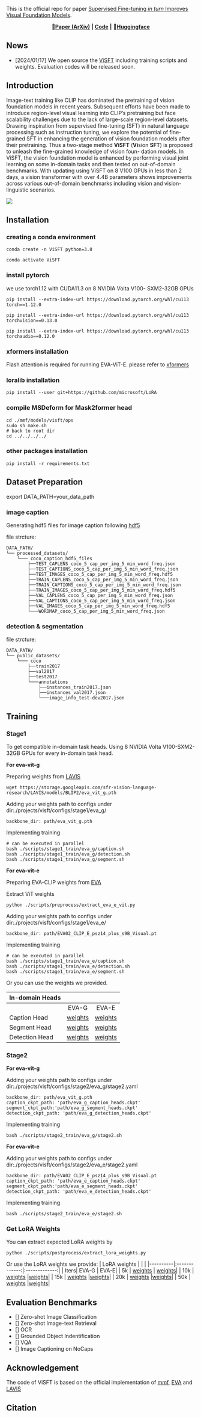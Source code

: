 This is the official repo for paper [Supervised Fine-tuning *in turn* Improves Visual Foundation Models](https://arxiv.org/abs/2401.10222).

<div align="center">

📃[**Paper (ArXiv)**](https://arxiv.org/abs/2401.10222) **|** [**Code**](https://github.com/TencentARC/ViSFT) **|** 🤗[**Huggingface**](https://huggingface.co/TencentARC/ViSFT)



</div>

## News
* [2024/01/17] We open source the [ViSFT]() including training scripts and weights. Evaluation codes will be released soon.

## Introduction
Image-text training like CLIP has dominated the pretraining of vision foundation models in recent years. Subsequent efforts have been made to introduce region-level visual learning into CLIP’s pretraining but face scalability challenges due to the lack of large-scale region-level datasets. Drawing inspiration from supervised fine-tuning (SFT) in natural language processing such as instruction tuning, we explore the potential of fine-grained SFT in enhancing the generation of vision foundation models after their pretraining. Thus a two-stage method **ViSFT** (**Vi**sion **SFT**) is proposed to unleash the fine-grained knowledge of vision foun- dation models. In ViSFT, the vision foundation model is enhanced by performing visual joint learning on some in-domain tasks and then tested on out-of-domain benchmarks. With updating using ViSFT on 8 V100 GPUs in less than 2 days, a vision transformer with over 4.4B parameters shows improvements across various out-of-domain benchmarks including vision and vision-linguistic scenarios.

<img src="./assets/overview.png" align=center />

## Installation

### creating a conda environment
```
conda create -n ViSFT python=3.8

conda activate ViSFT
```
### install pytorch
we use torch1.12 with CUDA11.3 on 8 NVIDIA Volta V100- SXM2-32GB GPUs
```
pip install --extra-index-url https://download.pytorch.org/whl/cu113 torch==1.12.0

pip install --extra-index-url https://download.pytorch.org/whl/cu113 torchvision==0.13.0

pip install --extra-index-url https://download.pytorch.org/whl/cu113 torchaudio==0.12.0 
```


### xformers installation

Flash attention is required for running EVA-ViT-E.
please refer to [xformers](https://github.com/facebookresearch/xformers)

### loralib installation

```
pip install --user git+https://github.com/microsoft/LoRA
```

### compile MSDeform for Mask2former head
```
cd ./mmf/models/visft/ops
sudo sh make.sh
# back to root dir
cd ../../../../
```

### other packages installation
```
pip install -r requirements.txt
```

## Dataset Preparation

export DATA_PATH=your_data_path

### image caption
Generating hdf5 files for image caption following [hdf5](https://github.com/sgrvinod/a-PyTorch-Tutorial-to-Image-Captioning/blob/master/create_input_files.py)

file strcture:

```
DATA_PATH/
└── processed_datasets/
    └─── coco_caption_hdf5_files
        ├──TEST_CAPLENS_coco_5_cap_per_img_5_min_word_freq.json
        ├──TEST_CAPTIONS_coco_5_cap_per_img_5_min_word_freq.json
        ├──TEST_IMAGES_coco_5_cap_per_img_5_min_word_freq.hdf5
        ├──TRAIN_CAPLENS_coco_5_cap_per_img_5_min_word_freq.json
        ├──TRAIN_CAPTIONS_coco_5_cap_per_img_5_min_word_freq.json
        ├──TRAIN_IMAGES_coco_5_cap_per_img_5_min_word_freq.hdf5
        ├──VAL_CAPLENS_coco_5_cap_per_img_5_min_word_freq.json
        ├──VAL_CAPTIONS_coco_5_cap_per_img_5_min_word_freq.json
        ├──VAL_IMAGES_coco_5_cap_per_img_5_min_word_freq.hdf5
        └───WORDMAP_coco_5_cap_per_img_5_min_word_freq.json
```
### detection & segmentation

file strcture:

```
DATA_PATH/
└── public_datasets/
    └─── coco
        ├──train2017
        ├──val2017
        ├──test2017
        └───annotations
            ├──instances_train2017.json
            ├──instances_val2017.json
            └───image_info_test-dev2017.json
```

## Training
### Stage1
To get compatible in-domain task heads. Using 8 NVIDIA Volta V100-SXM2-32GB GPUs for every in-domain task head.

**For eva-vit-g**

Preparing weights from [LAVIS](https://github.com/salesforce/LAVIS)
```
wget https://storage.googleapis.com/sfr-vision-language-research/LAVIS/models/BLIP2/eva_vit_g.pth
```
Adding your weights path to configs under dir:./projects/visft/configs/stage1/eva_g/
```
backbone_dir: path/eva_vit_g.pth
```
Implementing training
```
# can be executed in parallel
bash ./scripts/stage1_train/eva_g/caption.sh
bash ./scripts/stage1_train/eva_g/detection.sh
bash ./scripts/stage1_train/eva_g/segment.sh
```

**For eva-vit-e**

Preparing EVA-CLIP weights from [EVA](https://huggingface.co/QuanSun/EVA-CLIP/blob/main/EVA02_CLIP_E_psz14_plus_s9B.pt)

Extract ViT weights
```
python ./scripts/preprocess/extract_eva_e_vit.py
```
Adding your weights path to configs under dir:./projects/visft/configs/stage1/eva_e/
```
backbone_dir: path/EVA02_CLIP_E_psz14_plus_s9B_Visual.pt
```
Implementing training
```
# can be executed in parallel
bash ./scripts/stage1_train/eva_e/caption.sh
bash ./scripts/stage1_train/eva_e/detection.sh
bash ./scripts/stage1_train/eva_e/segment.sh
```

Or you can use the weights we provided.

| In-domain Heads  |           | | 
|----------|:-------------:|:-------------:|
| |       EVA-G     |  EVA-E|
| Caption Head |  [weights](https://huggingface.co/TencentARC/ViSFT/blob/main/eva_g_caption_heads.ckpt) | [weights](https://huggingface.co/TencentARC/ViSFT/blob/main/eva_e_caption_heads.ckpt)|
| Segment Head |    [weights](https://huggingface.co/TencentARC/ViSFT/blob/main/eva_g_segment_heads.ckpt)   |[weights](https://huggingface.co/TencentARC/ViSFT/blob/main/eva_e_segment_heads.ckpt)|
| Detection Head | [weights](https://huggingface.co/TencentARC/ViSFT/blob/main/eva_g_detection_heads.ckpt) |[weights](https://huggingface.co/TencentARC/ViSFT/blob/main/eva_e_detection_heads.ckpt)|


### Stage2

**For eva-vit-g**

Adding your weights path to configs under dir:./projects/visft/configs/stage2/eva_g/stage2.yaml
```
backbone_dir: path/eva_vit_g.pth
caption_ckpt_path: 'path/eva_g_caption_heads.ckpt'
segment_ckpt_path:'path/eva_g_segment_heads.ckpt'
detection_ckpt_path: 'path/eva_g_detection_heads.ckpt'
```
Implementing training
```
bash ./scripts/stage2_train/eva_g/stage2.sh
```

**For eva-vit-e**

Adding your weights path to configs under dir:./projects/visft/configs/stage2/eva_e/stage2.yaml
```
backbone_dir: path/EVA02_CLIP_E_psz14_plus_s9B_Visual.pt
caption_ckpt_path: 'path/eva_e_caption_heads.ckpt'
segment_ckpt_path:'path/eva_e_segment_heads.ckpt'
detection_ckpt_path: 'path/eva_e_detection_heads.ckpt'
```
Implementing training
```
bash ./scripts/stage2_train/eva_e/stage2.sh
```
### Get LoRA Weights
You can extract expected LoRA weights by

```
python ./scripts/postprocess/extract_lora_weights.py
```

Or use the LoRA weights we provide:
| LoRA weights |           | | 
|----------|:-------------:|:-------------:|
|  Iters|     EVA-G     |  EVA-E|
| 5k |  [weights](https://huggingface.co/TencentARC/ViSFT/blob/main/eva_g_lora_5000.pt) | [weights](https://huggingface.co/TencentARC/ViSFT/blob/main/eva_e_lora_5000.pt)|
| 10k |    [weights](https://huggingface.co/TencentARC/ViSFT/blob/main/eva_g_lora_10000.pt)   |[weights](https://huggingface.co/TencentARC/ViSFT/blob/main/eva_e_lora_10000.pt)|
| 15k |    [weights](https://huggingface.co/TencentARC/ViSFT/blob/main/eva_g_lora_15000.pt)   |[weights](https://huggingface.co/TencentARC/ViSFT/blob/main/eva_e_lora_15000.pt)|
| 20k |    [weights](https://huggingface.co/TencentARC/ViSFT/blob/main/eva_g_lora_20000.pt)   |[weights](https://huggingface.co/TencentARC/ViSFT/blob/main/eva_e_lora_20000.pt)|
| 50k | [weights](https://huggingface.co/TencentARC/ViSFT/blob/main/eva_g_lora_50000.pt) |[weights](https://huggingface.co/TencentARC/ViSFT/blob/main/eva_e_lora_50000.pt)|
## Evaluation Benchmarks
- [] Zero-shot Image Classification
- [] Zero-shot Image-text Retrieval
- [] OCR
- [] Grounded Object Indentification
- [] VQA
- [] Image Captioning on NoCaps

## Acknowledgement
The code of ViSFT is based on the official implementation of [mmf](https://github.com/facebookresearch/mmf), [EVA](https://github.com/baaivision/EVA/tree/master) and [LAVIS](https://github.com/salesforce/LAVIS/tree/main)

## Citation



